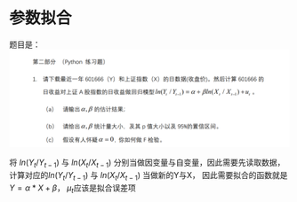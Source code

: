 # 参数拟合

题目是：
![题目](./题目.png)

将 $ln(Y_t/Y_{t-1})$ 与 $ln(X_t/X_{t-1})$ 分别当做因变量与自变量，因此需要先读取数据，计算对应的$ln(Y_t/Y_{t-1})$ 与 $ln(X_t/X_{t-1})$ 当做新的Y与X， 因此需要拟合的函数就是$Y = \alpha * X + \beta$， $\mu_t$应该是拟合误差项
